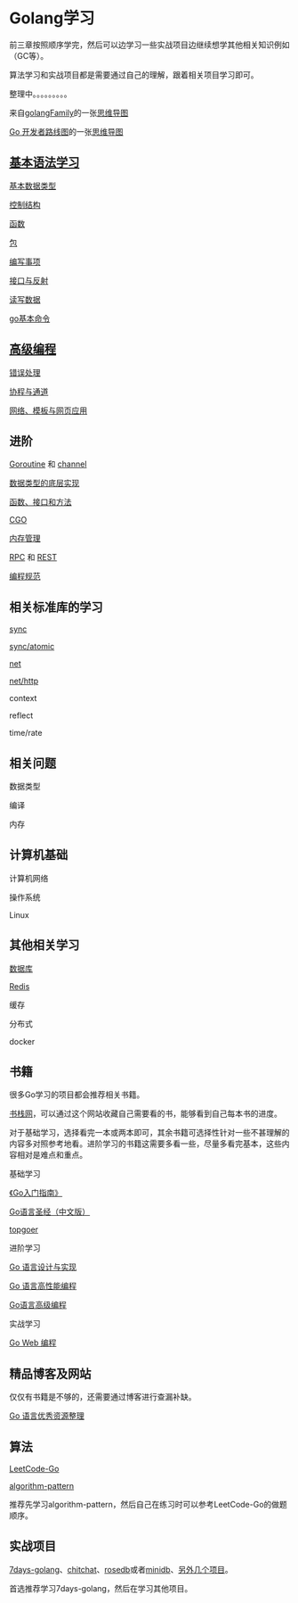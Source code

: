 # Golang学习

前三章按照顺序学完，然后可以边学习一些实战项目边继续想学其他相关知识例如（GC等）。

算法学习和实战项目都是需要通过自己的理解，跟着相关项目学习即可。

整理中。。。。。。。。。

来自[golangFamily](https://github.com/xiaobaiTech/golangFamily)的一张[思维导图](https://camo.githubusercontent.com/a036daa2ee9367a2145c0ac84550dc9c2f3b2cd63eb71b6b9361948c2fcaa97c/68747470733a2f2f63646e2e6a7364656c6976722e6e65742f67682f7869616f626169546563682f696d6167652f2545352539302538452545372541422541462545362538382539302545392539352542462545382542372541462545372542412542462e706e67)

[Go 开发者路线图](https://github.com/Alikhll/golang-developer-roadmap)的一张[思维导图](https://raw.githubusercontent.com/Alikhll/golang-developer-roadmap/master/i18n/zh-CN/golang-developer-roadmap-zh-CN.png)

## [基本语法学习](https://github.com/Simin-hub/Golang-Learning-and-Interview/blob/main/Go/%E5%9F%BA%E7%A1%80/%E5%9F%BA%E6%9C%AC%E8%AF%AD%E6%B3%95.md)

[基本数据类型](https://github.com/Simin-hub/Golang-Learning-and-Interview/blob/main/Go/%E5%9F%BA%E7%A1%80/%E5%9F%BA%E6%9C%AC%E8%AF%AD%E6%B3%95.md#%E4%B8%80%E6%95%B0%E6%8D%AE%E7%B1%BB%E5%9E%8B)

[控制结构](https://github.com/Simin-hub/Golang-Learning-and-Interview/blob/main/Go/%E5%9F%BA%E7%A1%80/%E5%9F%BA%E6%9C%AC%E8%AF%AD%E6%B3%95.md#%E4%BA%8C%E6%8E%A7%E5%88%B6%E7%BB%93%E6%9E%84)

[函数](https://github.com/Simin-hub/Golang-Learning-and-Interview/blob/main/Go/%E5%9F%BA%E7%A1%80/%E5%9F%BA%E6%9C%AC%E8%AF%AD%E6%B3%95.md#%E4%B8%89%E5%87%BD%E6%95%B0)

[包](https://github.com/Simin-hub/Golang-Learning-and-Interview/blob/main/Go/%E5%9F%BA%E7%A1%80/%E5%9F%BA%E6%9C%AC%E8%AF%AD%E6%B3%95.md#%E5%9B%9B%E5%8C%85)

[编写事项](https://github.com/Simin-hub/Golang-Learning-and-Interview/blob/main/Go/%E5%9F%BA%E7%A1%80/%E5%9F%BA%E6%9C%AC%E8%AF%AD%E6%B3%95.md#%E4%BA%94%E7%BC%96%E5%86%99%E6%B3%A8%E6%84%8F%E4%BA%8B%E9%A1%B9)

[接口与反射](https://github.com/Simin-hub/Golang-Learning-and-Interview/blob/main/Go/%E5%9F%BA%E7%A1%80/%E5%9F%BA%E6%9C%AC%E8%AF%AD%E6%B3%95.md#%E5%85%AD%E6%8E%A5%E5%8F%A3%E4%B8%8E%E5%8F%8D%E5%B0%84)

[读写数据](https://github.com/Simin-hub/Golang-Learning-and-Interview/blob/main/Go/%E5%9F%BA%E7%A1%80/%E5%9F%BA%E6%9C%AC%E8%AF%AD%E6%B3%95.md#%E4%B8%83%E8%AF%BB%E5%86%99%E6%95%B0%E6%8D%AE)

[go基本命令](https://github.com/Simin-hub/Golang-Learning-and-Interview/blob/main/Go/%E5%9F%BA%E7%A1%80/go%E5%91%BD%E4%BB%A4.md)

## [高级编程](https://github.com/Simin-hub/Golang-Learning-and-Interview/blob/main/Go/%E5%9F%BA%E7%A1%80/%E9%AB%98%E7%BA%A7%E7%BC%96%E7%A8%8B.md#%E9%AB%98%E7%BA%A7%E7%BC%96%E7%A8%8B)

[错误处理](https://github.com/Simin-hub/Golang-Learning-and-Interview/blob/main/Go/%E5%9F%BA%E7%A1%80/%E9%AB%98%E7%BA%A7%E7%BC%96%E7%A8%8B.md#%E4%B8%80%E9%94%99%E8%AF%AF%E5%A4%84%E7%90%86)

[协程与通道](https://github.com/Simin-hub/Golang-Learning-and-Interview/blob/main/Go/%E5%9F%BA%E7%A1%80/%E9%AB%98%E7%BA%A7%E7%BC%96%E7%A8%8B.md#%E4%BA%8C%E5%8D%8F%E7%A8%8B%E5%92%8C%E9%80%9A%E9%81%93)

[网络、模板与网页应用](https://github.com/Simin-hub/Golang-Learning-and-Interview/blob/main/Go/%E5%9F%BA%E7%A1%80/%E9%AB%98%E7%BA%A7%E7%BC%96%E7%A8%8B.md#%E4%B8%89%E7%BD%91%E7%BB%9C%E6%A8%A1%E6%9D%BF%E4%B8%8E%E7%BD%91%E9%A1%B5%E5%BA%94%E7%94%A8)

## 进阶

[Goroutine](https://github.com/Simin-hub/Golang-Learning-and-Interview/blob/main/Go/%E8%BF%9B%E9%98%B6/goroutine.md) 和 [channel](https://github.com/Simin-hub/Golang-Learning-and-Interview/blob/main/Go/%E5%9F%BA%E7%A1%80/channel.md)

[数据类型的底层实现](https://github.com/Simin-hub/Golang-Learning-and-Interview/blob/main/Go/%E8%BF%9B%E9%98%B6/%E5%9F%BA%E7%A1%80%E6%95%B0%E6%8D%AE%E7%B1%BB%E5%9E%8B.md)

[函数、接口和方法](https://github.com/Simin-hub/Golang-Learning-and-Interview/blob/main/Go/%E8%BF%9B%E9%98%B6/%E5%87%BD%E6%95%B0%E3%80%81%E6%8E%A5%E5%8F%A3%E4%B8%8E%E6%96%B9%E6%B3%95.md)

[CGO](https://github.com/Simin-hub/Golang-Learning-and-Interview/blob/main/Go/%E8%BF%9B%E9%98%B6/CGO.md)

[内存管理](https://github.com/Simin-hub/Golang-Learning-and-Interview/blob/main/Go/%E8%BF%9B%E9%98%B6/%E5%86%85%E5%AD%98%E7%AE%A1%E7%90%86.md)

[RPC](https://github.com/Simin-hub/Golang-Learning-and-Interview/blob/main/Go/%E8%BF%9B%E9%98%B6/RPC.md) 和 [REST](https://github.com/Simin-hub/Golang-Learning-and-Interview/blob/main/Go/%E8%BF%9B%E9%98%B6/RESTFul%20JSON%20API.md)

[编程规范](https://github.com/Simin-hub/Golang-Learning-and-Interview/blob/main/Go/%E8%BF%9B%E9%98%B6/Go%E7%BC%96%E7%A8%8B%E8%A7%84%E8%8C%83.md)

## 相关标准库的学习

[sync](https://github.com/Simin-hub/Golang-Learning-and-Interview/blob/main/Go/标准库/sync.md)

[sync/atomic](https://github.com/Simin-hub/Golang-Learning-and-Interview/blob/main/Go/标准库/atomic.md)

[net](https://github.com/Simin-hub/Golang-Learning-and-Interview/blob/main/Go/%E6%A0%87%E5%87%86%E5%BA%93/net.md)

[net/http](net/http)

context

reflect

time/rate

## 相关问题

数据类型

编译

内存

## 计算机基础

计算机网络

操作系统

Linux

## 其他相关学习

[数据库](https://github.com/Simin-hub/Golang-Learning-and-Interview/blob/main/Go/%E5%9F%BA%E7%A1%80/%E6%95%B0%E6%8D%AE%E5%BA%93.md)

[Redis](https://github.com/Simin-hub/Golang-Learning-and-Interview/blob/main/Go/%E5%AE%9E%E6%88%98/Redis.md)

缓存

分布式

docker

## 书籍

很多Go学习的项目都会推荐相关书籍。

[书栈网](https://www.bookstack.cn/)，可以通过这个网站收藏自己需要看的书，能够看到自己每本书的进度。

对于基础学习，选择看完一本或两本即可，其余书籍可选择性针对一些不甚理解的内容多对照参考地看。进阶学习的书籍这需要多看一些，尽量多看完基本，这些内容相对是难点和重点。

基础学习

[《Go入门指南》](https://github.com/unknwon/the-way-to-go_ZH_CN)

[Go语言圣经（中文版）](https://books.studygolang.com/gopl-zh/)

[topgoer](https://www.topgoer.com/)

进阶学习

[Go 语言设计与实现](https://draveness.me/golang/#go-语言设计与实现)

[Go 语言高性能编程](https://geektutu.com/post/high-performance-go.html)

[Go语言高级编程](https://www.bookstack.cn/read/advanced-go-programming-book/preface.md)

实战学习

[Go Web 编程](https://learnku.com/docs/build-web-application-with-golang)

## 精品博客及网站

仅仅有书籍是不够的，还需要通过博客进行查漏补缺。

[Go 语言优秀资源整理](https://github.com/shockerli/go-awesome)



## 算法

[LeetCode-Go](https://github.com/halfrost/LeetCode-Go)

[algorithm-pattern](https://github.com/greyireland/algorithm-pattern)

推荐先学习algorithm-pattern，然后自己在练习时可以参考LeetCode-Go的做题顺序。

## 实战项目

[7days-golang](https://github.com/geektutu/7days-golang)、[chitchat](https://github.com/nonfu/chitchat)、[rosedb](https://github.com/flower-corp/rosedb)或者[minidb](https://github.com/flower-corp/minidb)、[另外几个项目](https://juejin.cn/post/7038967716459315208)。

首选推荐学习7days-golang，然后在学习其他项目。